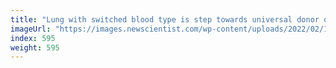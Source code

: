 ```yaml
---
title: "Lung with switched blood type is step towards universal donor organs"
imageUrl: "https://images.newscientist.com/wp-content/uploads/2022/02/16142406/PRI_223884520.jpg?width=600"
index: 595
weight: 595
---
```

